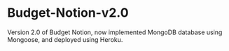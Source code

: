 # Budget-Notion-v2.0

Version 2.0 of Budget Notion, now implemented MongoDB database using Mongoose, and deployed using Heroku.
